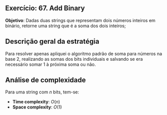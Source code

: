 ## Exercício: 67. Add Binary
**Objetivo**: Dadas duas strings que representam dois números inteiros em binário, retorne uma string que é a soma dos dois inteiros;

## Descrição geral da estratégia
Para resolver apenas apliquei o algoritmo padrão de soma para números na base 2, realizando as somas dos bits individuais e salvando se era necessário somar 1 à próxima soma ou não.

## Análise de complexidade
Para uma string com $n$ bits, tem-se:
- **Time complexity**: $O(n)$
- **Space complexity**: $O(1)$